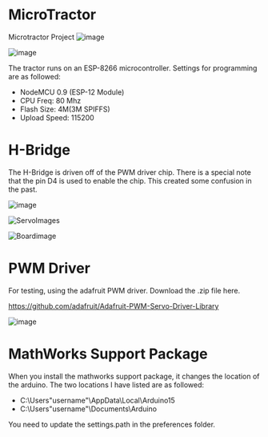 # MicroTractor
Microtractor Project
![image](https://github.com/user-attachments/assets/6e703ab6-1dd0-42e9-a74c-0489b52b0ed1)

![image](https://github.com/tomcunn/MicroTractor/assets/4383135/c8d5927e-31c4-4b76-9901-1641bfc8086a)


The tractor runs on an ESP-8266 microcontroller. Settings for programming are as followed:

* NodeMCU 0.9 (ESP-12 Module)
* CPU Freq: 80 Mhz
* Flash Size: 4M(3M SPIFFS)
* Upload Speed: 115200

# H-Bridge

The H-Bridge is driven off of the PWM driver chip. There is a special note that the pin D4 is used to enable the chip. This created some confusion in the past. 

![image](https://user-images.githubusercontent.com/4383135/223311314-4d0d2c5d-6709-4440-a870-d436558fd90a.png)

![ServoImages](https://user-images.githubusercontent.com/4383135/226780564-aff2c6b9-2ebc-4bbd-89e1-5e97490a3a8e.JPG)

![Boardimage](https://user-images.githubusercontent.com/4383135/226780839-ab01bf45-9087-4a39-9b05-800aae6f06a6.JPG)

# PWM Driver

For testing, using the adafruit PWM driver. Download the .zip file here.

https://github.com/adafruit/Adafruit-PWM-Servo-Driver-Library

![image](https://github.com/tomcunn/MicroTractor/assets/4383135/67ba1f7f-e321-42a7-8d62-66ad46b164ef)






# MathWorks Support Package

When you install the mathworks support package, it changes the location of the arduino. The two locations I have listed are as followed:

* C:\Users\"username"\AppData\Local\Arduino15
* C:\Users\"username"\Documents\Arduino

You need to update the settings.path in the preferences folder.
